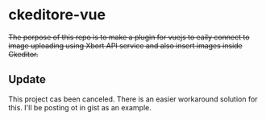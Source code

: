 # ckeditore-vue
~~The porpose of this repo is to make a plugin for vuejs to eaily connect to image uploading using Xbort API service and also insert images inside Ckeditor.~~

## Update
This project cas been canceled. There is an easier workaround solution for this. I'll be posting ot in gist as an example.
